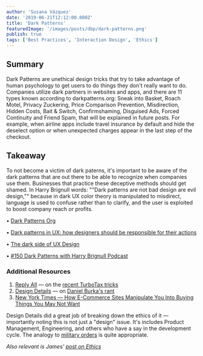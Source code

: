 ```yaml
---
author: 'Susana Vázquez'
date: '2019-06-21T12:12:00.000Z'
title: 'Dark Patterns'
featuredImage: '/images/posts/dbp/dark-patterns.png'
publish: true
tags: ['Best Practices', 'Interaction Design', 'Ethics']
---
```


## Summary

Dark Patterns are unethical design tricks that try to take advantage of human psychology to get users to do things they don't really want to do. Companies utilize dark partners in websites and apps, and there are 11 types known according to darkpatterns.org: Sneak into Basket, Roach Motel, Privacy Zuckering, Price Comparison Prevention, Misdirection, Hidden Costs, Bait & Switch, Confirmshaming, Disguised Ads, Forced Continuity and Friend Spam, that will be explained in future posts. For example, when airline apps include travel insurance by default and hide the deselect option or when unexpected charges appear in the last step of the checkout.

## Takeaway

To not become a victim of dark paterns, it's important to be aware of the dark patterns that are out there to be able to recognize when companies use them. Businesses that practice these deceptive methods should get shamed. In Harry Brignull words: ""Dark patterns are not bad design are evil design,"" because in dark UX color theory is manipulated to misdirect, language is used to confuse rather than to clarify, and the user is exploited to boost company reach or profits.

• [Dark Patterns Org](https://www.darkpatterns.org/)

• [Dark patterns in UX: how designers should be responsible for their actions](https://uxdesign.cc/dark-patterns-in-ux-design-7009a83b233c)

• [The dark side of UX Design](https://darkpatterns.uxp2.com/)

• [#150 Dark Patterns with Harry Brignull Podcast](https://uxpodcast.com/150-dark-patterns-harry-brignull/)

### Additional Resources

1.  [Reply All](https://gimletmedia.com/shows/reply-all/6nhgol) — on the [recent TurboTax tricks](https://www.propublica.org/article/turbotax-just-tricked-you-into-paying-to-file-your-taxes)
2.  [Design Details](https://spec.fm/podcasts/design-details/302570) — on [Daniel Burka's rant](https://twitter.com/dburka/status/1140763558780624896)
3.  [New York Times — How E-Commerce Sites Manipulate You Into Buying Things You May Not Want](https://www.nytimes.com/2019/06/24/technology/e-commerce-dark-patterns-psychology.html)

Design Details did a great job of breaking down the ethics of it — importantly noting this is not just a "design" issue. It's includes Product Management, Engineering, and others who have a say in the development cycle. The analogy to [military orders](https://www.thebalancecareers.com/military-orders-3332819) is quite appropriate.

_Also relevant is James' [post on Ethics](/articles/ethics-in-design)_
